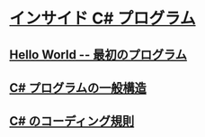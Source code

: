 # [インサイド C# プログラム](index.md)
## [Hello World -- 最初のプログラム](hello-world-your-first-program.md)
## [C# プログラムの一般構造](general-structure-of-a-csharp-program.md)
## [C# のコーディング規則](coding-conventions.md)
